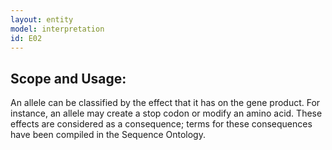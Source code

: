 ```yaml
---
layout: entity
model: interpretation
id: E02
---
```


Scope and Usage:
----------------

An allele can be classified by the effect that it has on the gene product.  For instance, an allele may create a stop codon or modify an amino acid.  These effects are considered as a consequence; terms for these consequences have been compiled in the Sequence Ontology.  
